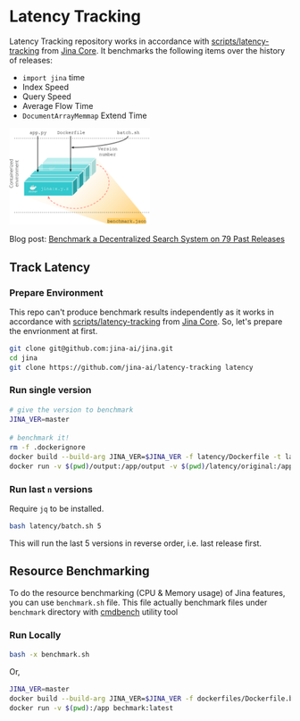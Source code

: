 # Latency Tracking

Latency Tracking repository works in accordance with [scripts/latency-tracking](https://github.com/jina-ai/jina/blob/master/scripts/latency-tracking) from [Jina Core](https://github.com/jina-ai/jina). It benchmarks the following items over the history of releases:

- `import jina` time
- Index Speed
- Query Speed
- Average Flow Time
- `DocumentArrayMemmap` Extend Time

<img src=".github/container-env.png?raw=true" alt="Jina banner" width="50%">

Blog post: [Benchmark a Decentralized Search System on 79 Past Releases](https://hanxiao.io/2020/11/10/Optimizing-the-Overhead-of-a-Decentralized-Search-System/)

## Track Latency

### Prepare Environment

This repo can't produce benchmark results independently as it works in accordance with [scripts/latency-tracking](https://github.com/jina-ai/jina/blob/master/scripts/latency-tracking) from [Jina Core](https://github.com/jina-ai/jina). So, let's prepare the envrionment at first.

```bash
git clone git@github.com:jina-ai/jina.git
cd jina
git clone https://github.com/jina-ai/latency-tracking latency
```

### Run single version

```bash
# give the version to benchmark
JINA_VER=master

# benchmark it!
rm -f .dockerignore
docker build --build-arg JINA_VER=$JINA_VER -f latency/Dockerfile -t latency-tracking .
docker run -v $(pwd)/output:/app/output -v $(pwd)/latency/original:/app/original latency-tracking
```

### Run last `n` versions

Require `jq` to be installed.

```bash
bash latency/batch.sh 5
```

This will run the last 5 versions in reverse order, i.e. last release first.

## Resource Benchmarking

To do the resource benchmarking (CPU & Memory usage) of Jina features, you can use `benchmark.sh` file. This file actually benchmark files under `benchmark` directory with [cmdbench](https://github.com/manzik/cmdbench) utility tool

### Run Locally

```bash
bash -x benchmark.sh
```

Or,

```bash
JINA_VER=master
docker build --build-arg JINA_VER=$JINA_VER -f dockerfiles/Dockerfile.benchmark -t bechmark .
docker run -v $(pwd):/app bechmark:latest
```